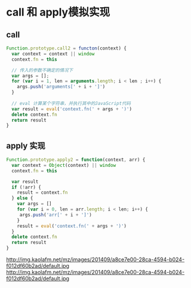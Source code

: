 # call 和 apply模拟实现

## call

````javascript
Function.prototype.call2 = functon(context) {
  var context = context || window
  context.fn = this

  // 传入的参数不确定的情况下
  var args = [];
  for (var i = 1, len = arguments.length; i < len ; i++) {
    args.push('arguments[' + i + ']')
  }
  
  // eval 计算某个字符串，并执行其中的JavaScript代码
  var result = eval('context.fn(' + args + ')')
  delete context.fn
  return result
}
````

## apply 实现

````javascript
Function.prototype.apply2 = function(context, arr) {
  var context = Object(context) || window
  context.fn = this

  var result
  if (!arr) {
    result = context.fn
  } else {
    var args = []
    for (var i = 0, len = arr.length; i < len; i++) {
     args.push('arr[' + i + ']') 
    }
    result = eval('context.fn(' + args + ')')
  }
  delete context.fn
  return result
}
````

http://img.kaolafm.net/mz/images/201409/a8ce7e00-28ca-4594-b024-f012df60b2ad/default.jpg
http://img.kaolafm.net/mz/images/201409/a8ce7e00-28ca-4594-b024-f012df60b2ad/default.jpg